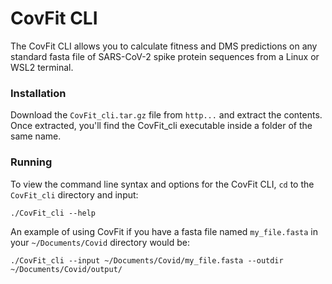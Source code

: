 # CovFit CLI
The CovFit CLI allows you to calculate fitness and DMS predictions on any standard fasta file of SARS-CoV-2 spike protein sequences from a Linux or WSL2 terminal.

### Installation
Download the `CovFit_cli.tar.gz` file from `http...` and extract the contents.
Once extracted, you'll find the CovFit_cli executable inside a folder of the same name.

### Running
To view the command line syntax and options for the CovFit CLI, `cd` to the `CovFit_cli` directory and input:

`./CovFit_cli --help`

An example of using CovFit if you have a fasta file named `my_file.fasta` in your `~/Documents/Covid` directory would be:

`./CovFit_cli --input ~/Documents/Covid/my_file.fasta --outdir ~/Documents/Covid/output/`


